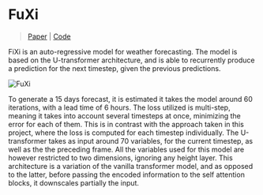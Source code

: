 # FuXi

> [Paper](https://arxiv.org/abs/2306.12873) | [Code](https://github.com/tpys/FuXi)

FiXi is an auto-regressive model for weather forecasting. The model is
based on the U-transformer architecture, and is able to recurrently produce a prediction for the next
timestep, given the previous predictions. 

![FuXi](../imgs/fuxi1.png)

To generate a 15 days forecast, it is estimated it takes the
model around 60 iterations, with a lead time of 6 hours. The loss utilized is multi-step, meaning it
takes into account several timesteps at once, minimizing the error for each of them. This is in contrast
with the approach taken in this project, where the loss is computed for each timestep individually. The
U-transformer takes as input around 70 variables, for the current timestep, as well as the the preceding
frame. All the variables used for this model are however restricted to two dimensions, ignoring any
height layer. This architecture is a variation of the vanilla transformer model, and as opposed to the
latter, before passing the encoded information to the self attention blocks, it downscales partially the
input.